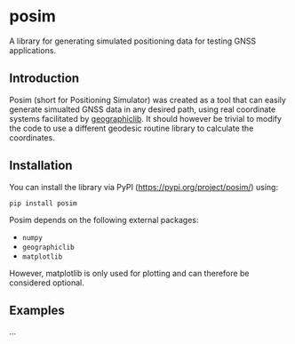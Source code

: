 # posim

A library for generating simulated positioning data for testing GNSS applications.

## Introduction

Posim (short for Positioning Simulator) was created as a tool that can easily generate simualted GNSS data in any desired path, using real coordinate systems facilitated by [geographiclib](https://geographiclib.sourceforge.io/html/python/). It should however be trivial to modify the code to use a different geodesic routine library to calculate the coordinates.

## Installation

You can install the library via PyPI (https://pypi.org/project/posim/) using:

`pip install posim`

Posim depends on the following external packages:

- ``numpy``
- ``geographiclib``
- ``matplotlib``

However, matplotlib is only used for plotting and can therefore be considered optional.

## Examples

...
